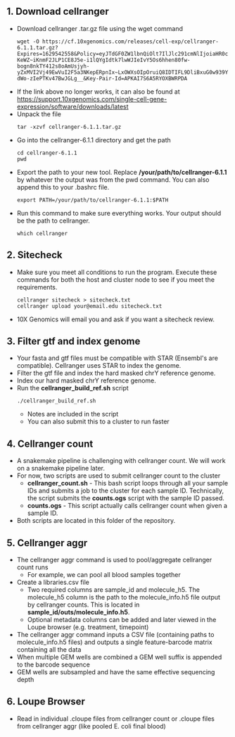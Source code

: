 ## 1. Download cellranger
- Download cellranger .tar.gz file using the wget command
  ```
  wget -O https://cf.10xgenomics.com/releases/cell-exp/cellranger-6.1.1.tar.gz?Expires=1629542558&Policy=eyJTdGF0ZW1lbnQiOlt7IlJlc291cmNlIjoiaHR0cHM6Ly9jZi4xMHhnZW5vbWljcy5jb20vcmVsZWFzZXMvY2VsbC1leHAvY2VsbHJhbmdlci02LjEuMS50YXIuZ3oiLCJDb25kaXRpb24iOnsiRGF0ZUxlc3NUaGFuIjp7IkFXUzpFcG9jaFRpbWUiOjE2Mjk1NDI1NTh9fX1dfQ__&Signature=Rq4xVqqTsiYx1pEpMMEeIwgTtzXhvzjU24CuARnXj~OxKBnVpjMb0E~Qcry-KeWZ~iKnmF2JLP1CE8J5e-i1lQYgIdtk7lwWJIeIvY5Os6hhen80fw-bogn8nkTY412s8oAmUsjyh-yZxMVI2Vj49EwVuI2F5a3NKepERpnIx~LxOWXsOIpOruiQ8IDTIFL9DliBxuG0w939Yi0ijk4gZrhNDPXpeDiUDHmwR~RcPWXFRlRT7fENK4janThNdnJXcHRNcE06QnzDvufXtFBxpkltgq3hZ7zuGjML2v1oonWr434YGyAlwpJaHtOZq8k7sb-dWo-zIePTKv47BwJGLg__&Key-Pair-Id=APKAI7S6A5RYOXBWRPDA
  ```
- If the link above no longer works, it can also be found at https://support.10xgenomics.com/single-cell-gene-expression/software/downloads/latest
- Unpack the file
  ```
  tar -xzvf cellranger-6.1.1.tar.gz
  ```
- Go into the cellranger-6.1.1 directory and get the path
  ```
  cd cellranger-6.1.1
  pwd
  ```
- Export the path to your new tool.  Replace **/your/path/to/cellranger-6.1.1** by whatever the output was from the pwd command.  You can also append this to your .bashrc file.
  ```
  export PATH=/your/path/to/cellranger-6.1.1:$PATH
  ```
- Run this command to make sure everything works. Your output should be the path to cellranger.
  ```
  which cellranger
  ```
## 2. Sitecheck
- Make sure you meet all conditions to run the program. Execute these commands for both the host and cluster node to see if you meet the requirements.
  ```
  cellranger sitecheck > sitecheck.txt
  cellranger upload your@email.edu sitecheck.txt
  ```
- 10X Genomics will email you and ask if you want a sitecheck review.
## 3. Filter gtf and index genome
- Your fasta and gtf files must be compatible with STAR (Ensembl's are compatible). Cellranger uses STAR to index the genome.
- Filter the gtf file and index the hard masked chrY reference genome.
- Index our hard masked chrY reference genome.
- Run the **cellranger_build_ref.sh** script
  ```
  ./cellranger_build_ref.sh
  ```
  - Notes are included in the script
  - You can also submit this to a cluster to run faster
## 4. Cellranger count
- A snakemake pipeline is challenging with cellranger count.  We will work on a snakemake pipeline later.
- For now, two scripts are used to submit cellranger count to the cluster
  - **cellranger_count.sh** - This bash script loops through all your sample IDs and submits a job to the cluster for each sample ID.  Technically, the script submits the **counts.ogs** script with the sample ID passed.
  - **counts.ogs** - This script actually calls cellranger count when given a sample ID.
- Both scripts are located in this folder of the repository. 
## 5. Cellranger aggr
- The cellranger aggr command is used to pool/aggregate cellranger count runs
  - For example, we can pool all blood samples together
- Create a libraries.csv file
  - Two required columns are sample_id and molecule_h5.  The molecule_h5 column is the path to the molecule_info.h5 file output by cellranger counts.  This is located in **sample_id/outs/molecule_info.h5**.
  - Optional metadata columns can be added and later viewed in the Loupe browser (e.g. treatment, timepoint)
- The cellranger aggr command inputs a CSV file (containing paths to molecule_info.h5 files) and outputs a single feature-barcode matrix containing all the data
- When multiple GEM wells are combined a GEM well suffix is appended to the barcode sequence
- GEM wells are subsampled and have the same effective sequencing depth
## 6. Loupe Browser
- Read in individual .cloupe files from cellranger count or .cloupe files from cellranger aggr (like pooled E. coli final blood)


